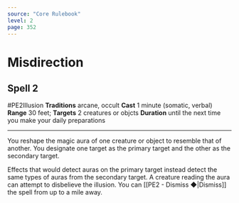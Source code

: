 ```yaml
---
source: "Core Rulebook"
level: 2
page: 352
---
```


# Misdirection
## Spell 2
#PE2Illusion 
**Traditions** arcane, occult
**Cast** 1 minute (somatic, verbal)
**Range** 30 feet; **Targets** 2 creatures or objcts
**Duration** until the next time you make your daily preparations

-----
You reshape the magic aura of one creature or object to resemble that of another. You designate one target as the primary target and the other as the secondary target. 

Effects that would detect auras on the primary target instead detect the same types of auras from the secondary target. A creature reading the aura can attempt to disbelieve the illusion. You can [[PE2 - Dismiss ◆|Dismiss]] the spell from up to a mile away.